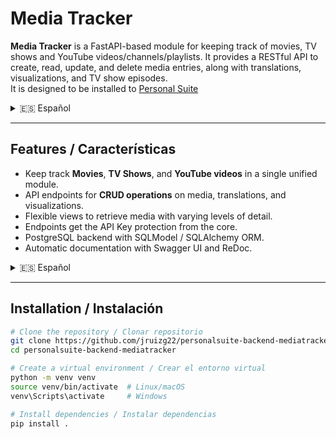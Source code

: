 # Media Tracker

**Media Tracker** is a FastAPI-based module for keeping track of movies, TV shows and YouTube videos/channels/playlists. It provides a RESTful API to create, read, update, and delete media entries, along with translations, visualizations, and TV show episodes.  
It is designed to be installed to [Personal Suite](https://github.com/jruizg22/personalsuite-backend-core)

<details>
<summary>🇪🇸 Español</summary>

**Media Tracker** es un módulo basado en FastAPI para gestionar películas, series de televisión y vídeos/canales/listas de reproducción de YouTube. Proporciona una API RESTful para crear, leer, actualizar y eliminar entradas de medios, junto con traducciones, visualizaciones y episodios de series de televisión.  
Está diseñado para instalarse en [Personal Suite](https://github.com/jruizg22/personalsuite-backend-core).

</details>

---

## Features / Características

- Keep track **Movies**, **TV Shows**, and **YouTube videos** in a single unified module.
- API endpoints for **CRUD operations** on media, translations, and visualizations.
- Flexible views to retrieve media with varying levels of detail.
- Endpoints get the API Key protection from the core.
- PostgreSQL backend with SQLModel / SQLAlchemy ORM.
- Automatic documentation with Swagger UI and ReDoc.

<details>
<summary>🇪🇸 Español</summary>

- Gestiona **películas**, **series de televisión** y **vídeos de YouTube** en un único módulo unificado.
- Endpoints de la API para **operaciones CRUD** sobre medios, traducciones y visualizaciones.
- Vistas flexibles para recuperar medios con distintos niveles de detalle.
- Los endpoints están protegidos mediante la clave API proporcionada por el core.
- Base de datos PostgreSQL utilizando SQLModel / SQLAlchemy ORM.
- Documentación automática con Swagger UI y ReDoc.

</details>

---

## Installation / Instalación

```bash
# Clone the repository / Clonar repositorio
git clone https://github.com/jruizg22/personalsuite-backend-mediatracker.git
cd personalsuite-backend-mediatracker

# Create a virtual environment / Crear el entorno virtual
python -m venv venv
source venv/bin/activate  # Linux/macOS
venv\Scripts\activate     # Windows

# Install dependencies / Instalar dependencias
pip install .
```